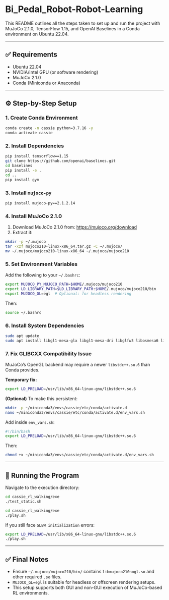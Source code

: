 # Bi_Pedal_Robot-Robot-Learning


This README outlines all the steps taken to set up and run the project with MuJoCo 2.1.0, TensorFlow 1.15, and OpenAI Baselines in a Conda environment on Ubuntu 22.04.

---

## ✅ Requirements

- Ubuntu 22.04
- NVIDIA/Intel GPU (or software rendering)
- MuJoCo 2.1.0
- Conda (Miniconda or Anaconda)

---

## ⚙️ Step-by-Step Setup

### 1. Create Conda Environment

```bash
conda create -n cassie python=3.7.16 -y
conda activate cassie
```

### 2. Install Dependencies

```bash
pip install tensorflow==1.15
git clone https://github.com/openai/baselines.git
cd baselines
pip install -e .
cd ..
pip install gym
```

### 3. Install `mujoco-py`

```bash
pip install mujoco-py==2.1.2.14
```

### 4. Install MuJoCo 2.1.0

1. Download MuJoCo 2.1.0 from: https://mujoco.org/download  
2. Extract it:

```bash
mkdir -p ~/.mujoco
tar -xzf mujoco210-linux-x86_64.tar.gz -C ~/.mujoco/
mv ~/.mujoco/mujoco210-linux-x86_64 ~/.mujoco/mujoco210
```

### 5. Set Environment Variables

Add the following to your `~/.bashrc`:

```bash
export MUJOCO_PY_MUJOCO_PATH=$HOME/.mujoco/mujoco210
export LD_LIBRARY_PATH=$LD_LIBRARY_PATH:$HOME/.mujoco/mujoco210/bin
export MUJOCO_GL=egl  # Optional: for headless rendering
```

Then:
```bash
source ~/.bashrc
```

### 6. Install System Dependencies

```bash
sudo apt update
sudo apt install libgl1-mesa-glx libgl1-mesa-dri libglfw3 libosmesa6 libglew-dev mesa-utils
```

### 7. Fix GLIBCXX Compatibility Issue

MuJoCo’s OpenGL backend may require a newer `libstdc++.so.6` than Conda provides.

**Temporary fix:**
```bash
export LD_PRELOAD=/usr/lib/x86_64-linux-gnu/libstdc++.so.6
```

**(Optional)** To make this persistent:

```bash
mkdir -p ~/miniconda3/envs/cassie/etc/conda/activate.d
nano ~/miniconda3/envs/cassie/etc/conda/activate.d/env_vars.sh
```

Add inside `env_vars.sh`:
```bash
#!/bin/bash
export LD_PRELOAD=/usr/lib/x86_64-linux-gnu/libstdc++.so.6
```

Then:
```bash
chmod +x ~/miniconda3/envs/cassie/etc/conda/activate.d/env_vars.sh
```

---

## 🚀 Running the Program

Navigate to the execution directory:

```bash
cd cassie_rl_walking/exe
./test_static.sh
```

```bash
cd cassie_rl_walking/exe
./play.sh
```

If you still face `GLEW initialization` errors:
```bash
export LD_PRELOAD=/usr/lib/x86_64-linux-gnu/libstdc++.so.6
./play.sh
```

---

## ✅ Final Notes

- Ensure `~/.mujoco/mujoco210/bin/` contains `libmujoco210nogl.so` and other required `.so` files.
- `MUJOCO_GL=egl` is suitable for headless or offscreen rendering setups.
- This setup supports both GUI and non-GUI execution of MuJoCo-based RL environments.

